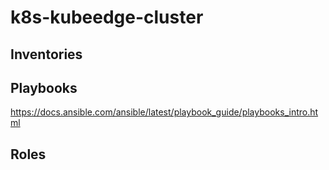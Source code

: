 # k8s-kubeedge-cluster


## Inventories


## Playbooks
https://docs.ansible.com/ansible/latest/playbook_guide/playbooks_intro.html

## Roles